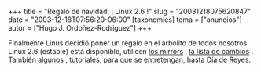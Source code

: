 +++
title = "Regalo de navidad: ¡ Linux 2.6 !"
slug = "20031218075620847"
date = "2003-12-18T07:56:20-06:00"
[taxonomies]
tema = ["anuncios"]
autor = ["Hugo J. Ordoñez-Rodriguez"]
+++

Finalmente Linus decidió poner un regalo en el arbolito de todos
nosotros Linux 2.6 (estable) está disponible, utilicen [los
mirrors](http://mirrors.kernel.org/) , [la lista de
cambios](http://kernel.org/pub/linux/kernel/v2.6/ChangeLog-2.6.0) .
También [algunos](http://bulmalug.net/impresion.phtml?nIdNoticia=1845) ,
[tutoriales](http://kerneltrap.org/node/view/799/3662%20), para que se
[entretengan](http://www-106.ibm.com/developerworks/linux/library/l-inside.html?ca=dgr-lnxw02TowardLinux26),
hasta Día de Reyes.
